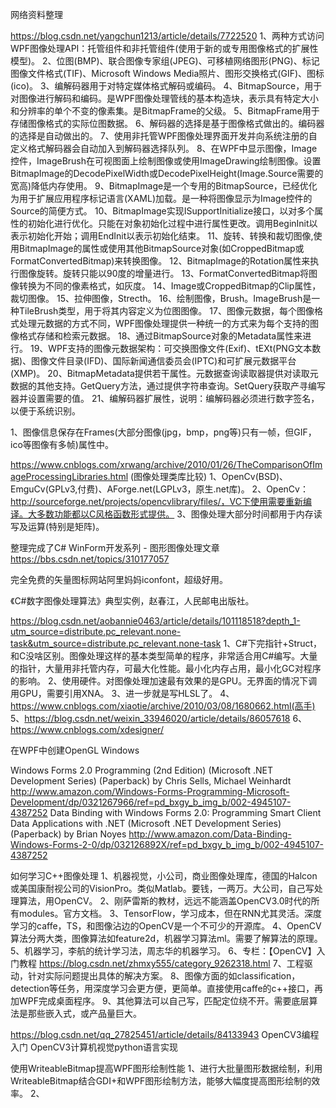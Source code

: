 网络资料整理

https://blog.csdn.net/yangchun1213/article/details/7722520
1、两种方式访问WPF图像处理API：托管组件和非托管组件(使用于新的或专用图像格式的扩展性模型)。
2、位图(BMP)、联合图像专家组(JPEG)、可移植网络图形(PNG)、标记图像文件格式(TIF)、Microsoft Windows Media照片、图形交换格式(GIF)、图标(ico)。
3、编解码器用于对特定媒体格式解码或编码。
4、BitmapSource，用于对图像进行解码和编码。是WPF图像处理管线的基本构造块，表示具有特定大小和分辨率的单个不变的像素集。是BitmapFrame的父级。
5、BitmapFrame用于存储图像格式的实际位图数据。
6、解码器的选择是基于图像格式做出的。编码器的选择是自动做出的。
7、使用非托管WPF图像处理界面开发并向系统注册的自定义格式解码器会自动加入到解码器选择队列。
8、在WPF中显示图像，Image控件，ImageBrush在可视图面上绘制图像或使用ImageDrawing绘制图像。设置BitmapImage的DecodePixelWidth或DecodePixelHeight(Image.Source需要的宽高)降低内存使用。
9、BitmapImage是一个专用的BitmapSource，已经优化为用于扩展应用程序标记语言(XAML)加载。是一种将图像显示为Image控件的Source的简便方式。
10、BitmapImage实现ISupportInitialize接口，以对多个属性的初始化进行优化。只能在对象初始化过程中进行属性更改。调用BeginInit以表示初始化开始；调用EndInit以表示初始化结束。
11、旋转、转换和裁切图像,使用BitmapImage的属性或使用其他BitmapSource对象(如CroppedBitmap或FormatConvertedBitmap)来转换图像。
12、BitmapImage的Rotation属性来执行图像旋转。旋转只能以90度的增量进行。
13、FormatConvertedBitmap将图像转换为不同的像素格式，如灰度。
14、Image或CroppedBitmap的Clip属性，裁切图像。
15、拉伸图像，Strecth。
16、绘制图像，Brush。ImageBrush是一种TileBrush类型，用于将其内容定义为位图图像。
17、图像元数据，每个图像格式处理元数据的方式不同，WPF图像处理提供一种统一的方式来为每个支持的图像格式存储和检索元数据。
18、通过BitmapSource对象的Metadata属性来进行。
19、WPF支持的图像元数据架构：可交换图像文件(Exif)、tEXt(PNG文本数据)、图像文件目录(IFD)、国际新闻通信委员会(IPTC)和可扩展元数据平台(XMP)。
20、BitmapMetadata提供若干属性。元数据查询读取器提供对读取元数据的其他支持。GetQuery方法，通过提供字符串查询。SetQuery获取产寻编写器并设置需要的值。
21、编解码器扩展性，说明：编解码器必须进行数字签名，以便于系统识别。


1、图像信息保存在Frames(大部分图像(jpg，bmp，png等)只有一帧，但GIF，ico等图像有多帧)属性中。

https://www.cnblogs.com/xrwang/archive/2010/01/26/TheComparisonOfImageProcessingLibraries.html (图像处理类库比较)
1、OpenCv(BSD)、EmguCv(GPLv3,付费)、AForge.net(LGPLv3，原生.net库)。
2、OpenCv：http://sourceforge.net/projects/opencvlibrary/files/，VC下使用需要重新编译。大多数功能都以C风格函数形式提供。
3、图像处理大部分时间都用于内存读写及运算(特别是矩阵)。

整理完成了C# WinForm开发系列 - 图形图像处理文章
https://bbs.csdn.net/topics/310177057

完全免费的矢量图标网站阿里妈妈iconfont，超级好用。

《C#数字图像处理算法》典型实例，赵春江，人民邮电出版社。

https://blog.csdn.net/aobannie0463/article/details/101118518?depth_1-utm_source=distribute.pc_relevant.none-task&utm_source=distribute.pc_relevant.none-task
1、C#下完指针+Struct，和C没啥区别。图像处理这样的基本类型简单的程序，非常适合用C#编写。大量的指针，大量用非托管内存，可最大化性能。最小化内存占用，最小化GC对程序的影响。
2、使用硬件。对图像处理加速最有效果的是GPU。无界面的情况下调用GPU，需要引用XNA。
3、进一步就是写HLSL了。
4、https://www.cnblogs.com/xiaotie/archive/2010/03/08/1680662.html(高手)
5、https://blog.csdn.net/weixin_33946020/article/details/86057618
6、https://www.cnblogs.com/xdesigner/

在WPF中创建OpenGL Windows

Windows Forms 2.0 Programming (2nd Edition) (Microsoft .NET Development Series) (Paperback)
by Chris Sells, Michael Weinhardt 
http://www.amazon.com/Windows-Forms-Programming-Microsoft-Development/dp/0321267966/ref=pd_bxgy_b_img_b/002-4945107-4387252
Data Binding with Windows Forms 2.0: Programming Smart Client Data Applications with .NET (Microsoft .NET Development Series) (Paperback)
by Brian Noyes 
http://www.amazon.com/Data-Binding-Windows-Forms-2-0/dp/032126892X/ref=pd_bxgy_b_img_b/002-4945107-4387252


如何学习C++图像处理
1、机器视觉，小公司，商业图像处理库，德国的Halcon或美国康耐视公司的VisionPro。类似Matlab。要钱，一两万。大公司，自己写处理算法，用OpenCV。
2、刚萨雷斯的教材，远远不能涵盖OpenCV3.0时代的所有modules。官方文档。
3、TensorFlow，学习成本，但在RNN尤其灵活。深度学习的caffe，TS，和图像沾边的OpenCV是一个不可少的开源库。
4、OpenCV算法分两大类，图像算法如feature2d，机器学习算法ml。需要了解算法的原理。
5、机器学习，李航的统计学习法，周志华的机器学习。
6、专栏：【OpenCV】入门教程 https://blog.csdn.net/zhmxy555/category_9262318.html
7、工程驱动，针对实际问题提出具体的解决方案。
8、图像方面的如classification，detection等任务，用深度学习会更方便，更简单。直接使用caffe的c++接口，再加WPF完成桌面程序。
9、其他算法可以自己写，匹配定位绕不开。需要底层算法是那些嵌入式，或产品量巨大。

https://blog.csdn.net/qq_27825451/article/details/84133943 OpenCV3编程入门 OpenCV3计算机视觉python语言实现

使用WriteableBitmap提高WPF图形绘制性能
1、进行大批量图形数据绘制，利用WriteableBitmap结合GDI+和WPF图形绘制方法，能够大幅度提高图形绘制的效率。
2、